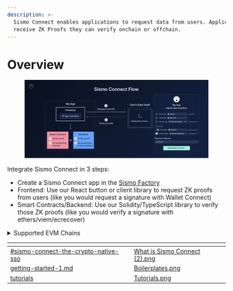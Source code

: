 ```yaml
---
description: >-
  Sismo Connect enables applications to request data from users. Applications
  receive ZK Proofs they can verify onchain or offchain.
---
```


# Overview

<figure><img src="../.gitbook/assets/Sismo Connect Flow (6).png" alt=""><figcaption></figcaption></figure>

Integrate Sismo Connect in 3 steps:

* Create a Sismo Connect app in the [Sismo Factory](https://factory.sismo.io/)
* Frontend: Use our React button or client library to request ZK proofs from users (like you would request a signature with Wallet Connect)
* Smart Contracts/Backend: Use our Solidity/TypeScript library to verify those ZK proofs (like you would verify a signature with ethers/viem/ecrecover)

<details>

<summary>Supported EVM Chains</summary>

#### Mainnets

* **Arbitrum One** (42161)
* **Base** (8453)
* **Gnosis** (100)
* **Mainnet** (1)
* **Optimism** (10)
* **Polygon** (137)

#### Testnets

* **Arbitrum Goerli** (421613)
* **BaseGoerli** (84531)
* **Goerli** (5)
* **Mumbai** (80001)
* **Optimism Goerli** (420)
* **Scroll Alpha Testnet** (534353)
* **Sepolia** (11155111)

</details>

<table data-view="cards"><thead><tr><th data-card-target data-type="content-ref"></th><th data-hidden data-card-cover data-type="files"></th></tr></thead><tbody><tr><td><a href="../#sismo-connect-the-crypto-native-sso">#sismo-connect-the-crypto-native-sso</a></td><td><a href="../.gitbook/assets/What is Sismo Connect (2).png">What is Sismo Connect (2).png</a></td></tr><tr><td><a href="getting-started-1.md">getting-started-1.md</a></td><td><a href="../.gitbook/assets/Boilerplates.png">Boilerplates.png</a></td></tr><tr><td><a href="tutorials/">tutorials</a></td><td><a href="../.gitbook/assets/Tutorials.png">Tutorials.png</a></td></tr></tbody></table>
